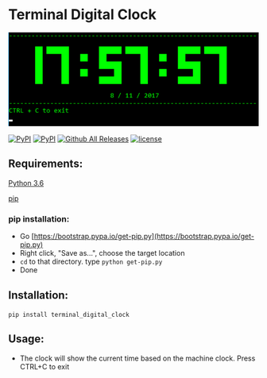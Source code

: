 # Terminal Digital Clock

![clock](https://github.com/PizzaPat/Terminal_Digital_Clock/blob/master/screenshots/clock.png)

[![PyPI](https://img.shields.io/pypi/v/nine.svg)](https://pypi.python.org/pypi/Terminal-Digital-Clock)
[![PyPI](https://img.shields.io/pypi/dm/Django.svg)](https://pypi.python.org/pypi/Terminal-Digital-Clock)
[![Github All Releases](https://img.shields.io/github/downloads/PizzaPat/Terminal_Digital_Clock/total.svg)](https://github.com/PizzaPat/Terminal_Digital_clock)
[![license](https://img.shields.io/github/license/mashape/apistatus.svg)]()

## Requirements:
[Python 3.6](https://www.python.org/downloads/release/python-361/)

[pip](https://bootstrap.pypa.io/get-pip.py)

### pip installation:
- Go [https://bootstrap.pypa.io/get-pip.py](https://bootstrap.pypa.io/get-pip.py)
- Right click, "Save as...", choose the target location
- ```cd``` to that directory. type ```python get-pip.py```
- Done


## Installation:
```pip install terminal_digital_clock```

## Usage:
- The clock will show the current time based on the machine clock. Press CTRL+C to exit
